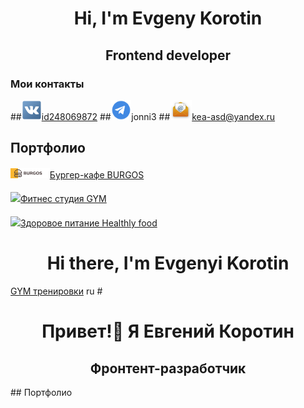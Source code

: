 <h1 align="center">Hi, I'm Evgeny Korotin </h1>
<h2 align="center">Frontend developer </h2>

### Мои контакты
##<a href="https://vk.com/id248069872" target="_blank"><img src="https://github.com/keaasd/kea/blob/main/images/Vk-icon.png" height="32"/>id248069872</a> 
##<img src="https://github.com/keaasd/kea/blob/main/images/telegram.png" height="32"/>jonni3
##<img src="https://github.com/keaasd/kea/blob/main/images/email.png" height="32"/>kea-asd@yandex.ru

## Портфолио
####
<a href="https://keaasd.github.io/Module01-Burger/menu.html" target="_blank"><img src="https://github.com/keaasd/kea/blob/main/images/burger.svg" height="16"/>Бургер-кафе BURGOS</a> 
####
<a href="https://keaasd.github.io/Module01-Gym/index.html" target="_blank"><img src="https://github.com/keaasd/kea/blob/main/images/gym.ico" height="16"/>Фитнес студия GYM</a> 
####

<a href="https://keaasd.github.io/module02-Shop/dist/" target="_blank"><img src="https://github.com/keaasd/kea/blob/main/images/healthly-food.ico" height="16"/>Здоровое питание Healthly food </a> 
####

<!-- - [GYM тренировки](https://keaasd.github.io/Module01-Gym/index.html) -->
<!-- - [Здоровое Питание](https://keaasd.github.io/module02-Shop/dist/) -->

<!-- website layout designer -->
<h1 align="center">Hi there, I'm Evgenyi Korotin </h1>
<a href="https://keaasd.github.io/Module01-Gym/" target="_blank">GYM тренировки</a>
<!-- - [GYM тренировки](https://keaasd.github.io/Module01-Gym/index.html) -->
<!--   https://habr.com/ru/post/649363/ -->
ru
# 
<h1 align="center">Привет!👋 Я Евгений Коротин</h1>
<h2 align="center">Фронтент-разработчик</h2>
## Портфолио

##

<!-- <a href="https://github.com/keaasd/kea/blob/main/images/burger.svg" target="_blank"> -->
<!-- <img src="https://github.com/blackcater/blackcater/raw/main/images/Hi.gif" height="32"/></a>  -->
<!-- ### Моя страница в [YouTube](https://www.youtube.com/playlist?list=PLVAYb8Ud2PjoYMAIx7OTPTnXyNA7R9boc) -->
